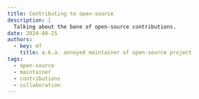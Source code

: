 ```yaml
---
title: Contributing to open-source
description: |
  Talking about the bane of open-source contributions.
date: 2024-08-25
authors:
  - key: mf
    title: a.k.a. annoyed maintainer of open-source project
tags:
  - open-source
  - maintainer
  - contributions
  - collaboration
---
```

